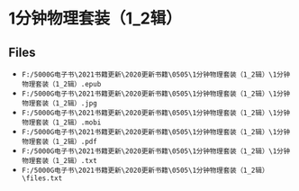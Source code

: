 # 1分钟物理套装（1_2辑）

## Files

- `F:/5000G电子书\2021书籍更新\2020更新书籍\0505\1分钟物理套装（1_2辑）\1分钟物理套装（1_2辑）.epub`
- `F:/5000G电子书\2021书籍更新\2020更新书籍\0505\1分钟物理套装（1_2辑）\1分钟物理套装（1_2辑）.jpg`
- `F:/5000G电子书\2021书籍更新\2020更新书籍\0505\1分钟物理套装（1_2辑）\1分钟物理套装（1_2辑）.mobi`
- `F:/5000G电子书\2021书籍更新\2020更新书籍\0505\1分钟物理套装（1_2辑）\1分钟物理套装（1_2辑）.pdf`
- `F:/5000G电子书\2021书籍更新\2020更新书籍\0505\1分钟物理套装（1_2辑）\1分钟物理套装（1_2辑）.txt`
- `F:/5000G电子书\2021书籍更新\2020更新书籍\0505\1分钟物理套装（1_2辑）\files.txt`
